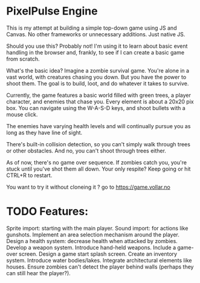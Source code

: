 # PixelPulse Engine
This is my attempt at building a simple top-down game using JS and Canvas. No other frameworks or unnecessary additions. Just native JS.

Should you use this? Probably not! I'm using it to learn about basic event handling in the browser and, frankly, to see if I can create a basic game from scratch.

What's the basic idea? Imagine a zombie survival game. You're alone in a vast world, with creatures chasing you down. But you have the power to shoot them. The goal is to build, loot, and do whatever it takes to survive.

Currently, the game features a basic world filled with green trees, a player character, and enemies that chase you. Every element is about a 20x20 pix box. You can navigate using the W-A-S-D keys, and shoot bullets with a mouse click.

The enemies have varying health levels and will continually pursue you as long as they have line of sight.

There's built-in collision detection, so you can't simply walk through trees or other obstacles. And no, you can't shoot through trees either.

As of now, there's no game over sequence. If zombies catch you, you're stuck until you've shot them all down. Your only respite? Keep going or hit CTRL+R to restart.

You want to try it without cloneing it ? go to https://game.vollar.no

# TODO Features:
Sprite import: starting with the main player.
Sound import: for actions like gunshots.
Implement an area selection mechanism around the player.
Design a health system: decrease health when attacked by zombies.
Develop a weapon system.
Introduce hand-held weapons.
Include a game-over screen.
Design a game start splash screen.
Create an inventory system.
Introduce water bodies/lakes.
Integrate architectural elements like houses.
Ensure zombies can't detect the player behind walls (perhaps they can still hear the player?).


